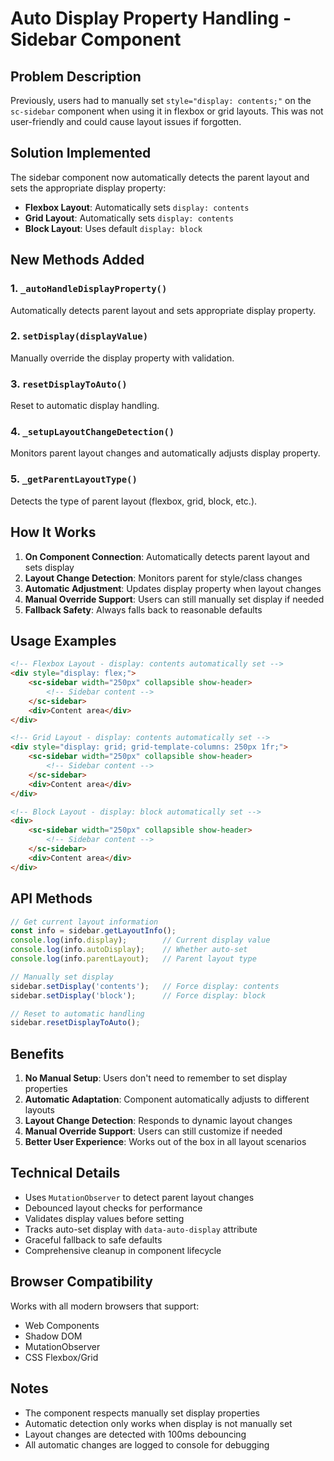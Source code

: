 # Auto Display Property Handling - Sidebar Component

## Problem Description

Previously, users had to manually set `style="display: contents;"` on the `sc-sidebar` component when using it in flexbox or grid layouts. This was not user-friendly and could cause layout issues if forgotten.

## Solution Implemented

The sidebar component now automatically detects the parent layout and sets the appropriate display property:

- **Flexbox Layout**: Automatically sets `display: contents`
- **Grid Layout**: Automatically sets `display: contents`  
- **Block Layout**: Uses default `display: block`

## New Methods Added

### 1. `_autoHandleDisplayProperty()`
Automatically detects parent layout and sets appropriate display property.

### 2. `setDisplay(displayValue)`
Manually override the display property with validation.

### 3. `resetDisplayToAuto()`
Reset to automatic display handling.

### 4. `_setupLayoutChangeDetection()`
Monitors parent layout changes and automatically adjusts display property.

### 5. `_getParentLayoutType()`
Detects the type of parent layout (flexbox, grid, block, etc.).

## How It Works

1. **On Component Connection**: Automatically detects parent layout and sets display
2. **Layout Change Detection**: Monitors parent for style/class changes
3. **Automatic Adjustment**: Updates display property when layout changes
4. **Manual Override Support**: Users can still manually set display if needed
5. **Fallback Safety**: Always falls back to reasonable defaults

## Usage Examples

```html
<!-- Flexbox Layout - display: contents automatically set -->
<div style="display: flex;">
    <sc-sidebar width="250px" collapsible show-header>
        <!-- Sidebar content -->
    </sc-sidebar>
    <div>Content area</div>
</div>

<!-- Grid Layout - display: contents automatically set -->
<div style="display: grid; grid-template-columns: 250px 1fr;">
    <sc-sidebar width="250px" collapsible show-header>
        <!-- Sidebar content -->
    </sc-sidebar>
    <div>Content area</div>
</div>

<!-- Block Layout - display: block automatically set -->
<div>
    <sc-sidebar width="250px" collapsible show-header>
        <!-- Sidebar content -->
    </sc-sidebar>
    <div>Content area</div>
</div>
```

## API Methods

```javascript
// Get current layout information
const info = sidebar.getLayoutInfo();
console.log(info.display);        // Current display value
console.log(info.autoDisplay);    // Whether auto-set
console.log(info.parentLayout);   // Parent layout type

// Manually set display
sidebar.setDisplay('contents');   // Force display: contents
sidebar.setDisplay('block');      // Force display: block

// Reset to automatic handling
sidebar.resetDisplayToAuto();
```

## Benefits

1. **No Manual Setup**: Users don't need to remember to set display properties
2. **Automatic Adaptation**: Component automatically adjusts to different layouts
3. **Layout Change Detection**: Responds to dynamic layout changes
4. **Manual Override Support**: Users can still customize if needed
5. **Better User Experience**: Works out of the box in all layout scenarios

## Technical Details

- Uses `MutationObserver` to detect parent layout changes
- Debounced layout checks for performance
- Validates display values before setting
- Tracks auto-set display with `data-auto-display` attribute
- Graceful fallback to safe defaults
- Comprehensive cleanup in component lifecycle

## Browser Compatibility

Works with all modern browsers that support:
- Web Components
- Shadow DOM
- MutationObserver
- CSS Flexbox/Grid

## Notes

- The component respects manually set display properties
- Automatic detection only works when display is not manually set
- Layout changes are detected with 100ms debouncing
- All automatic changes are logged to console for debugging
